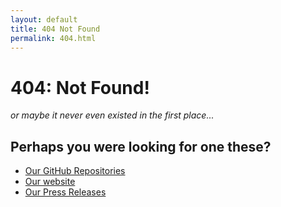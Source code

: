 ```yaml
---
layout: default
title: 404 Not Found
permalink: 404.html
---
```


# 404: Not Found!

_or maybe it never even existed in the first place..._



## Perhaps you were looking for one these?

- [Our GitHub Repositories](https://github.com/gymnasium)
- [Our website](https://thegymnasium.com)
- [Our Press Releases](https://gymnasium.github.io/pr/)
